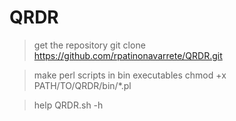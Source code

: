 # QRDR

> get the repository
git clone https://github.com/rpatinonavarrete/QRDR.git

> make perl scripts in bin executables
chmod +x PATH/TO/QRDR/bin/*.pl

> help 
QRDR.sh -h
